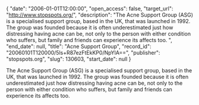 {
  "date": "2006-01-01T12:00:00", 
  "open_access": false, 
  "target_url": "http://www.stopspots.org/", 
  "description": "The Acne Support Group (ASG) is a specialised support group, based in the UK, that was launched in 1992. The group was founded because it is often underestimated just how distressing having acne can be, not only to the person with either condition who suffers, but family and friends can experience its affects too. ", 
  "end_date": null, 
  "title": "Acne Support Group", 
  "record_id": "20060101T120000/5ls+R87ezFtEkKP0/NpYlA==", 
  "publisher": "stopspots.org", 
  "slug": 130603, 
  "start_date": null
}

The Acne Support Group (ASG) is a specialised support group, based in the UK, that was launched in 1992. The group was founded because it is often underestimated just how distressing having acne can be, not only to the person with either condition who suffers, but family and friends can experience its affects too. 